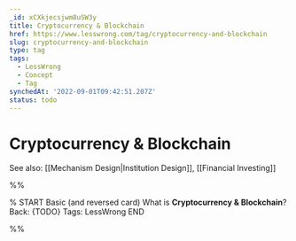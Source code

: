 ```yaml
---
_id: xCXkjecsjwm8uSW3y
title: Cryptocurrency & Blockchain
href: https://www.lesswrong.com/tag/cryptocurrency-and-blockchain
slug: cryptocurrency-and-blockchain
type: tag
tags:
  - LessWrong
  - Concept
  - Tag
synchedAt: '2022-09-01T09:42:51.207Z'
status: todo
---
```


# Cryptocurrency & Blockchain

See also: [[Mechanism Design|Institution Design]], [[Financial Investing]]


%%

% START
Basic (and reversed card)
What is **Cryptocurrency & Blockchain**?
Back: {TODO}
Tags: LessWrong
END
<!--ID: 1663157011408-->


%%
	
